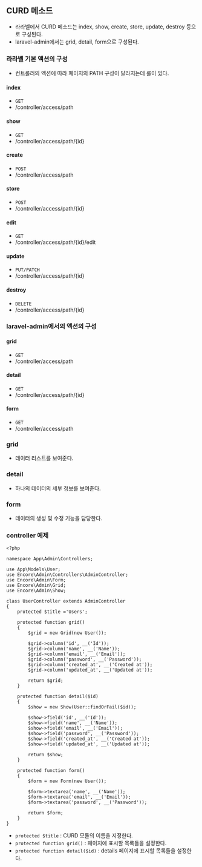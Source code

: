 ## CURD 메소드
- 라라벨에서 CURD 메소드는 index, show, create, store, update, destroy 등으로 구성된다.
- laravel-admin에서는 grid, detail, form으로 구성된다.

### 라라벨 기본 액션의 구성
- 컨트롤러의 엑션에 따라 페이지의 PATH 구성이 달라지는데 룰이 있다.

#### index
- `GET` 
- /controller/access/path

#### show
- `GET`
- /controller/access/path/{id}

#### create
- `POST`
- /controller/access/path

#### store
- `POST`
- /controller/access/path/{id}

#### edit
- `GET`
- /controller/access/path/{id}/edit

#### update
- `PUT/PATCH` 
- /controller/access/path/{id}

#### destroy
- `DELETE`
- /controller/access/path/{id}

### laravel-admin에서의 액션의 구성
#### grid
- `GET`
- /controller/access/path

#### detail
- `GET`
- /controller/access/path/{id}

#### form
- `GET`
- /controller/access/path


### grid
- 데이터 리스트를 보여준다.

### detail
- 하나의 데이터의 세부 정보를 보여준다.

### form
-  데이터의 생성 및 수정 기능을 담당한다.

### controller 예제
```
<?php

namespace App\Admin\Controllers;

use App\Models\User;
use Encore\Admin\Controllers\AdminController;
use Encore\Admin\Form;
use Encore\Admin\Grid;
use Encore\Admin\Show;

class UserController extends AdminController
{
    protected $title ='Users';

    protected function grid()
    {
        $grid = new Grid(new User());

        $grid->column('id', __('Id'));
        $grid->column('name', __('Name'));
        $grid->column('email', __('Email'));
        $grid->column('password', __('Password'));
        $grid->column('created_at', __('Created at'));
        $grid->column('updated_at', __('Updated at'));

        return $grid;
    }

    protected function detail($id)
    {
        $show = new Show(User::findOrFail($id));

        $show->field('id', __('Id'));
        $show->field('name', __('Name'));
        $show->field('email', __('Email'));
        $show->field('password', __('Password'));
        $show->field('created_at', __('Created at'));
        $show->field('updated_at', __('Updated at'));

        return $show;
    }

    protected function form()
    {
        $form = new Form(new User());

        $form->textarea('name', __('Name'));
        $form->textarea('email', __('Email'));
        $form->textarea('password', __('Password'));

        return $form;
    }
}
```
- `protected $title` : CURD 모듈의 이름을 지정한다.
- `protected function grid()` : 페이지에 표시할 목록들을 설정한다.
- `protected function detail($id)` : details 페이지에 표시할 목록들을 설정한다.


